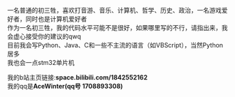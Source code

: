 一名普通的初三牲，喜欢打音游、音乐、计算机、哲学、历史、政治，一名游戏爱好者，同时也是计算机爱好者  
作为一名初三牲，我的代码水平可能不是很好，如果哪里写的不行，请指出来，我会虚心接受你的建议的qwq  
目前我会写Python、Java、C和一些不主流的语言（如VBScript），当然Python居多  
我也会一点stm32单片机

我的b站主页链接:**space.bilibili.com/1842552162**  
我的qq是**AceWinter(qq号 1708893308)**
